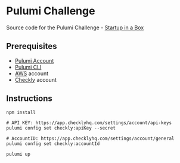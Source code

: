 # Pulumi Challenge

Source code for the Pulumi Challenge - [Startup in a Box](https://www.pulumi.com/challenge/startup-in-a-box/)

## Prerequisites

- [Pulumi Account](https://app.pulumi.com/signup)
- [Pulumi CLI](https://www.pulumi.com/docs/get-started/install/)
- [AWS](https://aws.amazon.com/) account
- [Checkly](https://www.checklyhq.com/) account

## Instructions

```bash
npm install
```

```
# API KEY: https://app.checklyhq.com/settings/account/api-keys
pulumi config set checkly:apiKey --secret

# AccountID: https://app.checklyhq.com/settings/account/general
pulumi config set checkly:accountId
```

```
pulumi up
```